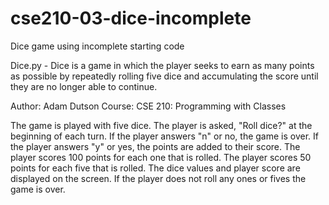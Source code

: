 # cse210-03-dice-incomplete
Dice game using incomplete starting code

Dice.py - Dice is a game in which the player seeks to earn as many points as possible by repeatedly 
rolling five dice and accumulating the score until they are no longer able to continue.

Author: Adam Dutson
Course: CSE 210: Programming with Classes

The game is played with five dice.
The player is asked, "Roll dice?" at the beginning of each turn.
If the player answers "n" or no, the game is over.
If the player answers "y" or yes, the points are added to their score.
The player scores 100 points for each one that is rolled.
The player scores 50 points for each five that is rolled.
The dice values and player score are displayed on the screen.
If the player does not roll any ones or fives the game is over.
